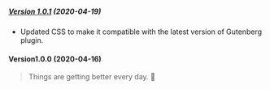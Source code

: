 ##### [Version 1.0.1](https://github.com/Codeinwp/gutenberg-menu-icons/compare/v1.0.0...v1.0.1) (2020-04-19)

- Updated CSS to make it compatible with the latest version of Gutenberg plugin.

####   Version1.0.0 (2020-04-16)

> Things are getting better every day. 🚀

